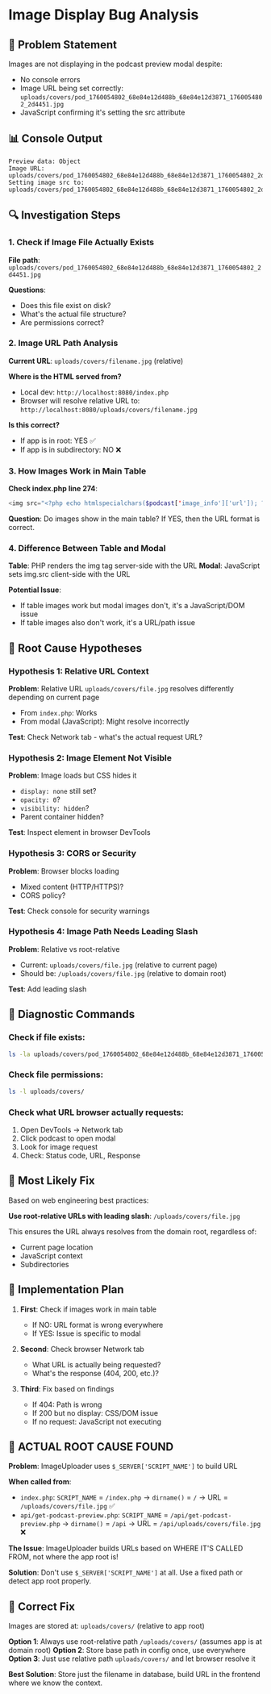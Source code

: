 # Image Display Bug Analysis

## 🔴 Problem Statement
Images are not displaying in the podcast preview modal despite:
- No console errors
- Image URL being set correctly: `uploads/covers/pod_1760054802_68e84e12d488b_68e84e12d3871_1760054802_2d4451.jpg`
- JavaScript confirming it's setting the src attribute

## 📊 Console Output
```
Preview data: Object
Image URL: uploads/covers/pod_1760054802_68e84e12d488b_68e84e12d3871_1760054802_2d4451.jpg
Setting image src to: uploads/covers/pod_1760054802_68e84e12d488b_68e84e12d3871_1760054802_2d4451.jpg
```

## 🔍 Investigation Steps

### 1. Check if Image File Actually Exists
**File path**: `uploads/covers/pod_1760054802_68e84e12d488b_68e84e12d3871_1760054802_2d4451.jpg`

**Questions**:
- Does this file exist on disk?
- What's the actual file structure?
- Are permissions correct?

### 2. Image URL Path Analysis

**Current URL**: `uploads/covers/filename.jpg` (relative)

**Where is the HTML served from?**
- Local dev: `http://localhost:8080/index.php`
- Browser will resolve relative URL to: `http://localhost:8080/uploads/covers/filename.jpg`

**Is this correct?**
- If app is in root: YES ✅
- If app is in subdirectory: NO ❌

### 3. How Images Work in Main Table

**Check index.php line 274**:
```php
<img src="<?php echo htmlspecialchars($podcast['image_info']['url']); ?>">
```

**Question**: Do images show in the main table? If YES, then the URL format is correct.

### 4. Difference Between Table and Modal

**Table**: PHP renders the img tag server-side with the URL
**Modal**: JavaScript sets img.src client-side with the URL

**Potential Issue**: 
- If table images work but modal images don't, it's a JavaScript/DOM issue
- If table images also don't work, it's a URL/path issue

## 🎯 Root Cause Hypotheses

### Hypothesis 1: Relative URL Context
**Problem**: Relative URL `uploads/covers/file.jpg` resolves differently depending on current page
- From `index.php`: Works
- From modal (JavaScript): Might resolve incorrectly

**Test**: Check Network tab - what's the actual request URL?

### Hypothesis 2: Image Element Not Visible
**Problem**: Image loads but CSS hides it
- `display: none` still set?
- `opacity: 0`?
- `visibility: hidden`?
- Parent container hidden?

**Test**: Inspect element in browser DevTools

### Hypothesis 3: CORS or Security
**Problem**: Browser blocks loading
- Mixed content (HTTP/HTTPS)?
- CORS policy?

**Test**: Check console for security warnings

### Hypothesis 4: Image Path Needs Leading Slash
**Problem**: Relative vs root-relative
- Current: `uploads/covers/file.jpg` (relative to current page)
- Should be: `/uploads/covers/file.jpg` (relative to domain root)

**Test**: Add leading slash

## 🔧 Diagnostic Commands

### Check if file exists:
```bash
ls -la uploads/covers/pod_1760054802_68e84e12d488b_68e84e12d3871_1760054802_2d4451.jpg
```

### Check file permissions:
```bash
ls -l uploads/covers/
```

### Check what URL browser actually requests:
1. Open DevTools → Network tab
2. Click podcast to open modal
3. Look for image request
4. Check: Status code, URL, Response

## 🎯 Most Likely Fix

Based on web engineering best practices:

**Use root-relative URLs with leading slash**: `/uploads/covers/file.jpg`

This ensures the URL always resolves from the domain root, regardless of:
- Current page location
- JavaScript context
- Subdirectories

## 📝 Implementation Plan

1. **First**: Check if images work in main table
   - If NO: URL format is wrong everywhere
   - If YES: Issue is specific to modal

2. **Second**: Check browser Network tab
   - What URL is actually being requested?
   - What's the response (404, 200, etc.)?

3. **Third**: Fix based on findings
   - If 404: Path is wrong
   - If 200 but no display: CSS/DOM issue
   - If no request: JavaScript not executing

## 🚨 ACTUAL ROOT CAUSE FOUND

**Problem**: ImageUploader uses `$_SERVER['SCRIPT_NAME']` to build URL

**When called from**:
- `index.php`: `SCRIPT_NAME` = `/index.php` → `dirname()` = `/` → URL = `/uploads/covers/file.jpg` ✅
- `api/get-podcast-preview.php`: `SCRIPT_NAME` = `/api/get-podcast-preview.php` → `dirname()` = `/api` → URL = `/api/uploads/covers/file.jpg` ❌

**The Issue**: ImageUploader builds URLs based on WHERE IT'S CALLED FROM, not where the app root is!

**Solution**: Don't use `$_SERVER['SCRIPT_NAME']` at all. Use a fixed path or detect app root properly.

## 🎯 Correct Fix

Images are stored at: `uploads/covers/` (relative to app root)

**Option 1**: Always use root-relative path `/uploads/covers/` (assumes app is at domain root)
**Option 2**: Store base path in config once, use everywhere
**Option 3**: Just use relative path `uploads/covers/` and let browser resolve it

**Best Solution**: Store just the filename in database, build URL in the frontend where we know the context.
